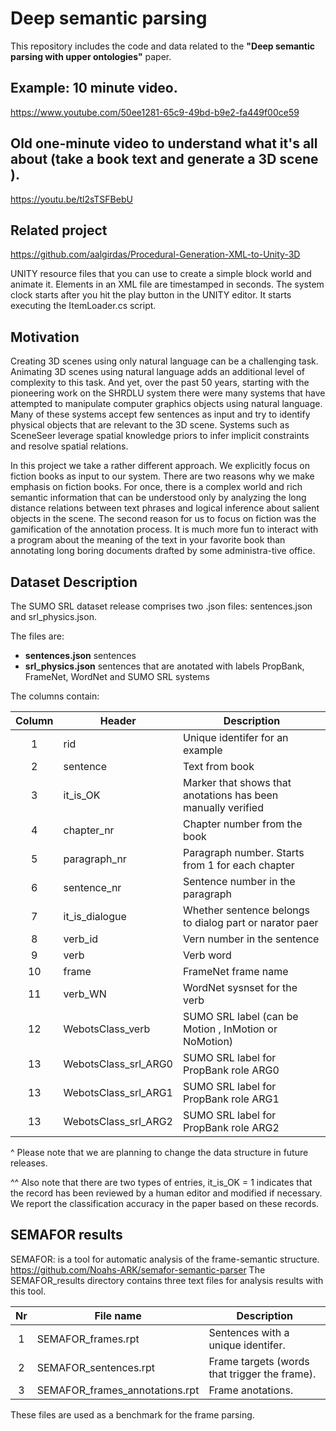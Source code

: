 # Deep semantic parsing 

This repository includes the code and data related to the **"Deep semantic parsing with upper ontologies"** paper.


## Example: 10 minute video.

https://www.youtube.com/50ee1281-65c9-49bd-b9e2-fa449f00ce59


## Old one-minute video to understand what it's all about (take a book text and generate a 3D scene ).

https://youtu.be/tl2sTSFBebU

## Related project 

https://github.com/aalgirdas/Procedural-Generation-XML-to-Unity-3D

 UNITY resource files that you can use to create a simple block world and animate it. Elements in an XML file are timestamped in seconds. The system clock starts after you hit the play button in the UNITY editor. It starts executing the ItemLoader.cs script.

## Motivation

Creating 3D scenes using only natural language can be a challenging task. Animating 3D scenes using natural language adds an additional level of complexity to this task. 
And yet, over the past 50 years, starting with the pioneering work on the SHRDLU system there were many systems that have attempted to manipulate computer graphics objects using natural language. Many of these systems accept few sentences as input and try to identify physical objects that are relevant to the 3D scene. Systems such as SceneSeer leverage spatial knowledge priors to infer implicit constraints and resolve spatial relations.

In this project we take a rather different approach. We explicitly focus on fiction books as input to our system. There are two reasons why we make emphasis on fiction books. For once, there is a complex world and rich semantic information that can be understood only by analyzing the long distance relations between text phrases and logical inference about salient objects in the scene. The second reason for us to focus on fiction was the gamification of the annotation process. It is much more fun to interact with a program about the meaning of the text in your favorite book than annotating long boring documents drafted by some administra-tive office. 

## Dataset Description

The SUMO SRL dataset release comprises two .json files: sentences.json and srl_physics.json.

The files are:
 * **sentences.json** sentences
 * **srl_physics.json** sentences that are anotated with labels PropBank, FrameNet, WordNet and SUMO SRL systems
 
The columns contain:

Column | Header                   | Description
:-----:|----------------          |--------------------------------------------
1      | rid                      | Unique identifer for an example 
2      | sentence                 | Text from book 
3      | it_is_OK                 | Marker that shows that anotations has been manually verified
4      | chapter_nr               | Chapter number from the book
5      | paragraph_nr             | Paragraph number. Starts from 1 for each chapter
6      | sentence_nr              | Sentence number in the paragraph
7      | it_is_dialogue           | Whether sentence belongs to dialog part or narator paer
8      | verb_id                  | Vern number in the sentence
9      | verb                     | Verb word
10     | frame                    | FrameNet frame name
11     | verb_WN                  | WordNet sysnset for the verb
12     | WebotsClass_verb         | SUMO SRL label (can be Motion , InMotion or NoMotion)
13     | WebotsClass_srl_ARG0     | SUMO SRL label for PropBank role ARG0
13     | WebotsClass_srl_ARG1     | SUMO SRL label for PropBank role ARG1
13     | WebotsClass_srl_ARG2     | SUMO SRL label for PropBank role ARG2


^ Please note that we are planning to change the data structure in future releases. 

^^ Also note that there are two types of entries, it_is_OK = 1 indicates that the record has been reviewed by a human editor and modified if necessary. We report the classification accuracy in the paper based on these records.

## SEMAFOR results


SEMAFOR: is a tool for automatic analysis of the frame-semantic structure. https://github.com/Noahs-ARK/semafor-semantic-parser
The SEMAFOR_results directory contains three text files for analysis results with this tool. 

Nr     | File name                           | Description
:-----:|-------------------------------------|--------------------------------------------
1      | SEMAFOR_frames.rpt                  | Sentences with a unique identifer. 
2      | SEMAFOR_sentences.rpt               | Frame targets (words that trigger the frame). 
3      | SEMAFOR_frames_annotations.rpt      | Frame anotations.

These files are used as a benchmark for the frame parsing. 



